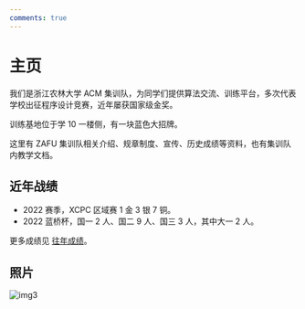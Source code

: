 ```yaml
---
comments: true
---
```


# 主页

我们是浙江农林大学 ACM 集训队，为同学们提供算法交流、训练平台，多次代表学校出征程序设计竞赛，近年屡获国家级金奖。

训练基地位于学 10 一楼侧，有一块蓝色大招牌。

这里有 ZAFU 集训队相关介绍、规章制度、宣传、历史成绩等资料，也有集训队内教学文档。

## 近年战绩

- 2022 赛季，XCPC 区域赛 1 金 3 银 7 铜。
- 2022 蓝桥杯，国一 2 人、国二 9 人、国三 3 人，其中大一 2 人。

更多成绩见 [往年成绩](./about/history.md)。

## 照片

![img3](./about/img/img3.png)
